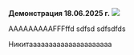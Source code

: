 **Демонстрация 18.06.2025 г.**
![](eXpress_X7eIQF2t5k.png)


АААААААААFFFffd
sdfsd
sdfsdfds

Никитааааааааааааааааааааа